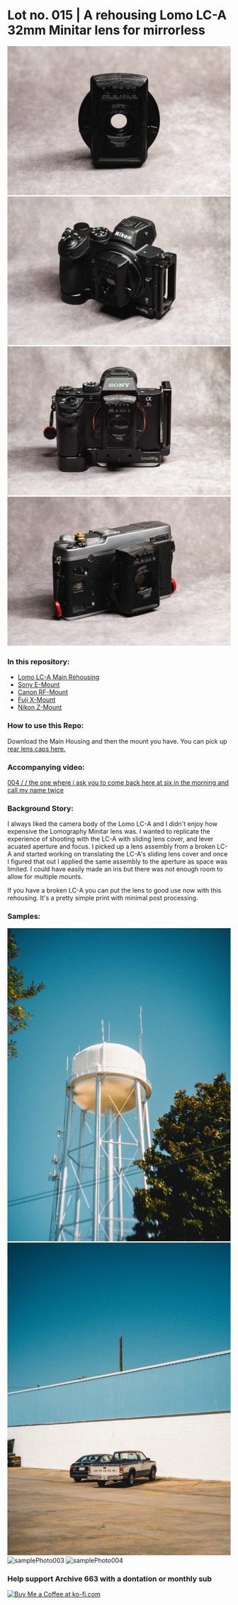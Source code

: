 # Lot no. 015 | A rehousing Lomo LC-A 32mm Minitar lens for mirrorless

![productPhoto001](https://github.com/Archive-663/lomoLCA/blob/main/ASSETS/PHOTO/PRODUCT/lomoLCA%20(1).jpg)
![productPhoto002](https://github.com/Archive-663/lomoLCA/blob/main/ASSETS/PHOTO/PRODUCT/lomoLCA%20(3).jpg)
![productPhoto003](https://github.com/Archive-663/lomoLCA/blob/main/ASSETS/PHOTO/PRODUCT/lomoLCA%20(5).jpg)
![productPhoto004](https://github.com/Archive-663/lomoLCA/blob/main/ASSETS/PHOTO/PRODUCT/lomoLCA%20(11).jpg)

### In this repository:
- [Lomo LC-A Main Rehousing](https://github.com/Archive-663/lomoLCA/tree/main/Lomo%20LCA%20Main%20Rehousing)
- [Sony E-Mount](https://github.com/Archive-663/lomoLCA/tree/main/Sony%20E-mount)
- [Canon RF-Mount](https://github.com/Archive-663/lomoLCA/tree/main/Canon%20RF-mount)
- [Fuji X-Mount](https://github.com/Archive-663/lomoLCA/tree/main/Fuji%20X-mount)
- [Nikon Z-Mount](https://github.com/Archive-663/lomoLCA/tree/main/Nikon%20Z-mount)

### How to use this Repo:
Download the Main Housing and then the mount you have. You can pick up <a href="https://github.com/Archive-663/lensMounts" target='_blank'>rear lens caps here.</a>

### Accompanying video:
<a href='https://www.youtube.com/watch?v=eCiiPDMJ1F8' target='_blank'>004 / / the one where i ask you to come back here at six in the morning and call my name twice</a>


### Background Story:
I always liked the camera body of the Lomo LC-A and I didn't enjoy how expensive the Lomography Minitar lens was. I wanted to replicate the experience of shooting with the LC-A with sliding lens cover, and lever acuated aperture and focus. I picked up a lens assembly from a broken LC-A and started working on translating the LC-A's sliding lens cover and once I figured that out I applied the same assembly to the aperture as space was limited. I could have easily made an iris but there was not enough room to allow for multiple mounts.

If you have a broken LC-A you can put the lens to good use now with this rehousing. It's a pretty simple print with minimal post processing.

### Samples:
![samplePhoto001](https://github.com/Archive-663/lomoLCA/blob/main/ASSETS/PHOTO/SAMPLE/fuji%20(4).jpg)
![samplePhoto002](https://github.com/Archive-663/lomoLCA/blob/main/ASSETS/PHOTO/SAMPLE/fuji%20(7).jpg)
![samplePhoto003](https://github.com/Archive-663/lomoLCA/blob/main/ASSETS/PHOTO/SAMPLE/sony%20(1).jpg)
![samplePhoto004](https://github.com/Archive-663/lomoLCA/blob/main/ASSETS/PHOTO/SAMPLE/sony%20(9).jpg)

### Help support Archive 663 with a dontation or monthly sub

<a href='https://ko-fi.com/P5P3MHMSF' target='_blank'><img height='36' style='border:0px;height:36px;' src='https://storage.ko-fi.com/cdn/kofi2.png?v=3' border='0' alt='Buy Me a Coffee at ko-fi.com' /></a>

